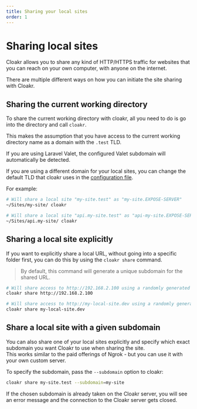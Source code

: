 ```yaml
---
title: Sharing your local sites
order: 1
---
```


# Sharing local sites

Cloakr allows you to share any kind of HTTP/HTTPS traffic for websites that you can reach on your own computer, with anyone on the internet.

There are multiple different ways on how you can initiate the site sharing with Cloakr. 

## Sharing the current working directory

To share the current working directory with cloakr, all you need to do is go into the directory and call `cloakr`.

This makes the assumption that you have access to the current working directory name as a domain with the `.test` TLD.  

If you are using Laravel Valet, the configured Valet subdomain will automatically be detected.

If you are using a different domain for your local sites, you can change the default TLD that cloakr uses in the [configuration file](/docs/cloakr/client/configuration).

For example: 

```bash
# Will share a local site "my-site.test" as "my-site.EXPOSE-SERVER"
~/Sites/my-site/ cloakr

# Will share a local site "api.my-site.test" as "api-my-site.EXPOSE-SERVER"
~/Sites/api.my-site/ cloakr
```

## Sharing a local site explicitly

If you want to explicitly share a local URL, without going into a specific folder first, you can do this by using the `cloakr share` command.

> By default, this command will generate a unique subdomain for the shared URL.

```bash
# Will share access to http://192.168.2.100 using a randomly generated subdomain
cloakr share http://192.168.2.100

# Will share access to http://my-local-site.dev using a randomly generated subdomain
cloakr share my-local-site.dev
```

## Share a local site with a given subdomain

You can also share one of your local sites explicitly and specify which exact subdomain you want Cloakr to use when sharing the site.  
This works similar to the paid offerings of Ngrok - but you can use it with your own custom server.

To specify the subdomain, pass the `--subdomain` option to cloakr:

```bash
cloakr share my-site.test --subdomain=my-site
```

If the chosen subdomain is already taken on the Cloakr server, you will see an error message and the connection to the Cloakr server gets closed.
